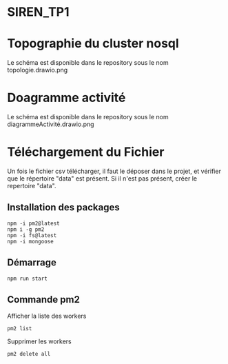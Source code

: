 # SIREN_TP1

#  Topographie du cluster nosql

Le schéma est disponible dans le repository sous le nom topologie.drawio.png

#  Doagramme activité

Le schéma est disponible dans le repository sous le nom diagrammeActivité.drawio.png

# Téléchargement du Fichier

Un fois le fichier csv télécharger, il faut le déposer dans le projet, et vérifier que le répertoire "data" est présent. Si il n'est pas présent, créer le repertoire "data".

## Installation des packages

    npm -i pm2@latest
	npm i -g pm2
	npm -i fs@latest
	npm -i mongoose

##  Démarrage

    npm run start


## Commande pm2
Afficher la liste des workers

    pm2 list

Supprimer les workers

    pm2 delete all

